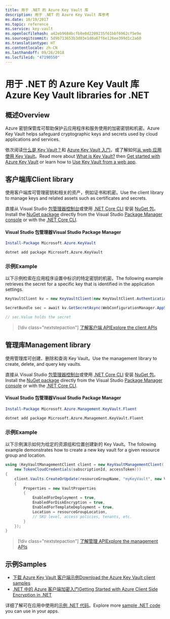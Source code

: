 ```yaml
---
title: 用于 .NET 的 Azure Key Vault 库
description: 用于 .NET 的 Azure Key Vault 库参考
ms.date: 10/19/2017
ms.topic: reference
ms.service: key-vault
ms.openlocfilehash: a42eb9684bcfb8e8d2209235f61bbf6962cf5e9e
ms.sourcegitcommit: 5d9b713653b3d03e1d0a67f6e126ee399d1c2a60
ms.translationtype: HT
ms.contentlocale: zh-CN
ms.lasthandoff: 09/26/2018
ms.locfileid: "47190550"
---
```

# <a name="azure-key-vault-libraries-for-net"></a><span data-ttu-id="bb4f0-103">用于 .NET 的 Azure Key Vault 库</span><span class="sxs-lookup"><span data-stu-id="bb4f0-103">Azure Key Vault libraries for .NET</span></span>

## <a name="overview"></a><span data-ttu-id="bb4f0-104">概述</span><span class="sxs-lookup"><span data-stu-id="bb4f0-104">Overview</span></span>

<span data-ttu-id="bb4f0-105">Azure 密钥保管库可帮助保护云应用程序和服务使用的加密密钥和机密。</span><span class="sxs-lookup"><span data-stu-id="bb4f0-105">Azure Key Vault helps safeguard cryptographic keys and secrets used by cloud applications and services.</span></span>

<span data-ttu-id="bb4f0-106">依次阅读[什么是 Key Vault？](/azure/key-vault/key-vault-whatis)和 [Azure Key Vault 入门](/azure/key-vault/key-vault-get-started)，或了解如何[从 web 应用使用 Key Vault](/azure/key-vault/key-vault-use-from-web-application)。</span><span class="sxs-lookup"><span data-stu-id="bb4f0-106">Read more about [What is Key Vault?](/azure/key-vault/key-vault-whatis) then [Get started with Azure Key Vault](/azure/key-vault/key-vault-get-started) or learn how to [Use Key Vault from a web app](/azure/key-vault/key-vault-use-from-web-application).</span></span>

## <a name="client-library"></a><span data-ttu-id="bb4f0-107">客户端库</span><span class="sxs-lookup"><span data-stu-id="bb4f0-107">Client library</span></span>

<span data-ttu-id="bb4f0-108">使用客户端库可管理密钥和相关的资产，例如证书和机密。</span><span class="sxs-lookup"><span data-stu-id="bb4f0-108">Use the client library to manage keys and related assets such as certificates and secrets.</span></span>

<span data-ttu-id="bb4f0-109">直接从 Visual Studio [包管理器控制台][PackageManager]或使用 [.NET Core CLI][DotNetCLI] 安装 [NuGet 包](https://www.nuget.org/packages/Microsoft.Azure.KeyVault)。</span><span class="sxs-lookup"><span data-stu-id="bb4f0-109">Install the [NuGet package](https://www.nuget.org/packages/Microsoft.Azure.KeyVault) directly from the Visual Studio [Package Manager console][PackageManager] or with the [.NET Core CLI][DotNetCLI].</span></span>

#### <a name="visual-studio-package-manager"></a><span data-ttu-id="bb4f0-110">Visual Studio 包管理器</span><span class="sxs-lookup"><span data-stu-id="bb4f0-110">Visual Studio Package Manager</span></span>

```powershell
Install-Package Microsoft.Azure.KeyVault
```

```bash
dotnet add package Microsoft.Azure.KeyVault
```

### <a name="example"></a><span data-ttu-id="bb4f0-111">示例</span><span class="sxs-lookup"><span data-stu-id="bb4f0-111">Example</span></span>

<span data-ttu-id="bb4f0-112">以下示例检索在应用程序设置中标识的特定密钥的机密。</span><span class="sxs-lookup"><span data-stu-id="bb4f0-112">The following example retrieves the secret for a specific key that is identified in the application settings.</span></span>

```csharp
KeyVaultClient kv = new KeyVaultClient(new KeyVaultClient.AuthenticationCallback(securityToken));

SecretBundle sec = await kv.GetSecretAsync(WebConfigurationManager.AppSettings["SecretUri"]);

// sec.Value holds the secret
```

> [!div class="nextstepaction"]
> [<span data-ttu-id="bb4f0-113">了解客户端 API</span><span class="sxs-lookup"><span data-stu-id="bb4f0-113">Explore the client APIs</span></span>](/dotnet/api/overview/azure/keyvault/client)

## <a name="management-library"></a><span data-ttu-id="bb4f0-114">管理库</span><span class="sxs-lookup"><span data-stu-id="bb4f0-114">Management library</span></span>

<span data-ttu-id="bb4f0-115">使用管理库可创建、删除和查询 Key Vault。</span><span class="sxs-lookup"><span data-stu-id="bb4f0-115">Use the management library to create, delete, and query key vaults.</span></span>

<span data-ttu-id="bb4f0-116">直接从 Visual Studio [包管理器控制台][PackageManager]或使用 [.NET Core CLI][DotNetCLI] 安装 [NuGet 包](https://www.nuget.org/packages/Microsoft.Azure.Management.KeyVault.Fluent)。</span><span class="sxs-lookup"><span data-stu-id="bb4f0-116">Install the [NuGet package](https://www.nuget.org/packages/Microsoft.Azure.Management.KeyVault.Fluent) directly from the Visual Studio [Package Manager console][PackageManager] or with the [.NET Core CLI][DotNetCLI].</span></span>

#### <a name="visual-studio-package-manager"></a><span data-ttu-id="bb4f0-117">Visual Studio 包管理器</span><span class="sxs-lookup"><span data-stu-id="bb4f0-117">Visual Studio Package Manager</span></span>

```powershell
Install-Package Microsoft.Azure.Management.KeyVault.Fluent
```

```bash
dotnet add package Microsoft.Azure.Management.KeyVault.Fluent
```

### <a name="example"></a><span data-ttu-id="bb4f0-118">示例</span><span class="sxs-lookup"><span data-stu-id="bb4f0-118">Example</span></span>

<span data-ttu-id="bb4f0-119">以下示例演示如何为给定的资源组和位置创建新的 Key Vault。</span><span class="sxs-lookup"><span data-stu-id="bb4f0-119">The following example demonstrates how to create a new key vault for a given resource group and location.</span></span>

```csharp
using (KeyVaultManagementClient client = new KeyVaultManagementClient(
    new TokenCloudCredentials(subscriptionId, accessToken)))
{
    client.Vaults.CreateOrUpdate(resourceGroupName, "myKeyVault", new VaultCreateOrUpdateParameters
    {
        Properties = new VaultProperties
        {
            EnabledForDeployment = true,
            EnabledForDiskEncryption = true,
            EnabledForTemplateDeployment = true,
            Location = resourceGroupLocation,
            // SKU level, access policies, tenants, etc.
        }
    });
}
```

> [!div class="nextstepaction"]
> [<span data-ttu-id="bb4f0-120">了解管理 API</span><span class="sxs-lookup"><span data-stu-id="bb4f0-120">Explore the management APIs</span></span>](/dotnet/api/overview/azure/keyvault/management)

## <a name="samples"></a><span data-ttu-id="bb4f0-121">示例</span><span class="sxs-lookup"><span data-stu-id="bb4f0-121">Samples</span></span>

* [<span data-ttu-id="bb4f0-122">下载 Azure Key Vault 客户端示例</span><span class="sxs-lookup"><span data-stu-id="bb4f0-122">Download the Azure Key Vault client samples</span></span>](https://www.microsoft.com/download/details.aspx?id=45343)
* [<span data-ttu-id="bb4f0-123">.NET 中的 Azure 客户端加密入门</span><span class="sxs-lookup"><span data-stu-id="bb4f0-123">Getting Started with Azure Client Side Encryption in .NET</span></span>](https://azure.microsoft.com/resources/samples/storage-dotnet-client-side-encryption/)


<span data-ttu-id="bb4f0-124">详细了解可在应用中使用的[示例 .NET 代码](https://azure.microsoft.com/resources/samples/?platform=dotnet)。</span><span class="sxs-lookup"><span data-stu-id="bb4f0-124">Explore more [sample .NET code](https://azure.microsoft.com/resources/samples/?platform=dotnet) you can use in your apps.</span></span>

[PackageManager]: https://docs.microsoft.com/nuget/tools/package-manager-console
[DotNetCLI]: https://docs.microsoft.com/dotnet/core/tools/dotnet-add-package

